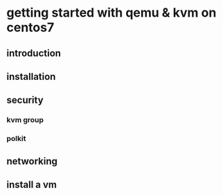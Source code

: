 getting started with qemu & kvm on centos7
==========================================




introduction
------------



installation
------------




security
--------

### kvm group
### polkit


networking
----------




install a vm
------------




